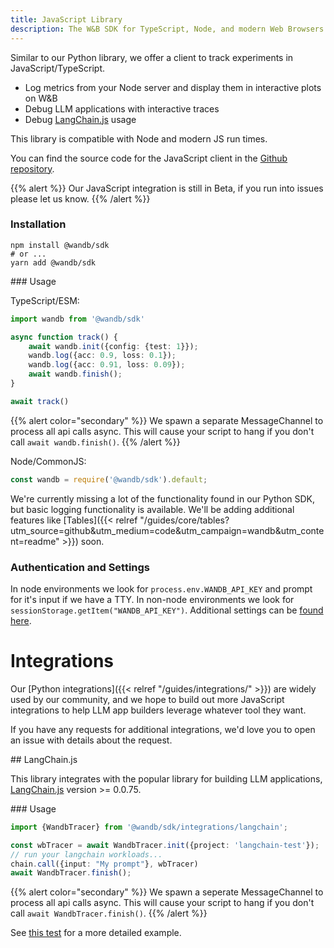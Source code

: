 ```yaml
---
title: JavaScript Library
description: The W&B SDK for TypeScript, Node, and modern Web Browsers
---
```


Similar to our Python library, we offer a client to track experiments in JavaScript/TypeScript.

- Log metrics from your Node server and display them in interactive plots on W&B
- Debug LLM applications with interactive traces
- Debug [LangChain.js](https://github.com/hwchase17/langchainjs) usage

This library is compatible with Node and modern JS run times. 

You can find the source code for the JavaScript client in the [Github repository](https://github.com/wandb/wandb-js).

{{% alert %}}
Our JavaScript integration is still in Beta, if you run into issues please let us know.
{{% /alert %}}

### Installation

```shell
npm install @wandb/sdk
# or ...
yarn add @wandb/sdk
```

### Usage

TypeScript/ESM:

```typescript
import wandb from '@wandb/sdk'

async function track() {
    await wandb.init({config: {test: 1}});
    wandb.log({acc: 0.9, loss: 0.1});
    wandb.log({acc: 0.91, loss: 0.09});
    await wandb.finish();
}

await track()
```

{{% alert color="secondary" %}}
We spawn a separate MessageChannel to process all api calls async. This will cause your script to hang if you don't call `await wandb.finish()`.
{{% /alert %}}

Node/CommonJS:

```javascript
const wandb = require('@wandb/sdk').default;
```

We're currently missing a lot of the functionality found in our Python SDK, but basic logging functionality is available. We'll be adding additional features like [Tables]({{< relref "/guides/core/tables?utm_source=github&utm_medium=code&utm_campaign=wandb&utm_content=readme" >}}) soon.

### Authentication and Settings

In node environments we look for `process.env.WANDB_API_KEY` and prompt for it's input if we have a TTY. In non-node environments we look for `sessionStorage.getItem("WANDB_API_KEY")`. Additional settings can be [found here](https://github.com/wandb/wandb-js/blob/main/src/sdk/lib/config.ts).

# Integrations

Our [Python integrations]({{< relref "/guides/integrations/" >}}) are widely used by our community, and we hope to build out more JavaScript integrations to help LLM app builders leverage whatever tool they want. 

If you have any requests for additional integrations, we'd love you to open an issue with details about the request.

## LangChain.js

This library integrates with the popular library for building LLM applications, [LangChain.js](https://github.com/hwchase17/langchainjs) version >= 0.0.75.

### Usage

```typescript
import {WandbTracer} from '@wandb/sdk/integrations/langchain';

const wbTracer = await WandbTracer.init({project: 'langchain-test'});
// run your langchain workloads...
chain.call({input: "My prompt"}, wbTracer)
await WandbTracer.finish();
```

{{% alert color="secondary" %}}
We spawn a seperate MessageChannel to process all api calls async. This will cause your script to hang if you don't call `await WandbTracer.finish()`.
{{% /alert %}}

See [this test](https://github.com/wandb/wandb-js/blob/main/src/sdk/integrations/langchain/langchain.test.ts) for a more detailed example. 
